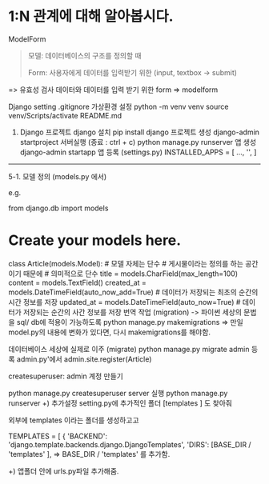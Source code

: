 # 1:N 관계에 대해 알아봅시다.

ModelForm
> 모델: 데이터베이스의 구조를 정의할 때
>
> Form: 사용자에게 데이터를 입력받기 위한 (input, textbox -> submit)

=> 유효성 검사
데이터와 데이터를 입력 받기 위한 form => modelform

Django
setting
.gitignore
가상환경 설정
python -m venv venv
source venv/Scripts/activate
README.md
1. Django 프로젝트
django 설치
pip install django
프로젝트 생성
django-admin startproject <pjt-name> <path>
서버실행 (종료 : ctrl + c)
python manage.py runserver
앱 생성
django-admin startapp <app-name>
앱 등록 (settings.py)
INSTALLED_APPS = [
    ...,
    '<app-name>',
]
 ---

5-1. 모델 정의 (models.py 에서)

e.g.

from django.db import models

# Create your models here.
class Article(models.Model):
    # 모델 자체는 단수
    # 게시물이라는 정의를 하는 공간이기 때문에 
     # 의미적으로 단수
    title = models.CharField(max_length=100)
    content =  models.TextField()
    created_at = models.DateTimeField(auto_now_add=True)
    # 데이터가 저장되는 최초의 순간의 시간 정보를 저장
    updated_at = models.DateTimeField(auto_now=True)
    # 데이터가 저장되는 순간의 사간 정보를 저장
번역 작업 (migration) -> 파이썬 세상의 문법을 sql/ db에 적용이 가능하도록
python manage.py makemigrations
=> 만일 model.py의 내용에 변화가 있다면, 다시 makemigrations를 해야함.

데이터베이스 세상에 실제로 이주 (migrate)
python manage.py migrate
admin 등록 admin.py'에서 admin.site.register(Article)

createsuperuser: admin 계정 만들기

python manage.py createsuperuser
server 실행
python manage.py runserver
+) 추가설정 setting.py에 추가적인 폴더 [templates ] 도 찾아줘

외부에 templates 이라는 폴더를 생성하고고

TEMPLATES = [
    {
        'BACKEND': 'django.template.backends.django.DjangoTemplates',
        'DIRS': [BASE_DIR / 'templates' ],
=> BASE_DIR / 'templates' 를 추가함.

+) 앱폴더 안에 urls.py파일 추가해줌.